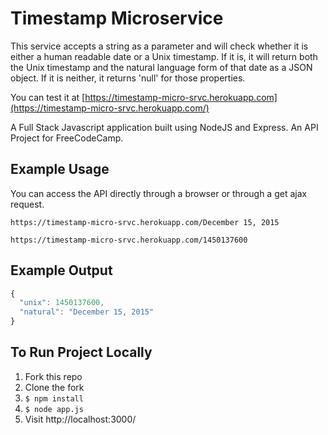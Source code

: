 # Timestamp Microservice

This service accepts a string as a parameter and will check whether it is either a human readable date or a Unix timestamp. If it is, it will return both the Unix timestamp and the natural language form of that date as a JSON object. If it is neither, it returns 'null' for those properties. 

You can test it at [https://timestamp-micro-srvc.herokuapp.com](https://timestamp-micro-srvc.herokuapp.com/)

A Full Stack Javascript application built using NodeJS and Express.
An API Project for FreeCodeCamp.

## Example Usage

You can access the API directly through a browser or through a get ajax request.

```
https://timestamp-micro-srvc.herokuapp.com/December 15, 2015
```
```
https://timestamp-micro-srvc.herokuapp.com/1450137600
```

## Example Output

```javascript
{ 
  "unix": 1450137600, 
  "natural": "December 15, 2015" 
}
```

## To Run Project Locally
1. Fork this repo
2. Clone the fork
3. `$ npm install`
4. `$ node app.js`
5. Visit http://localhost:3000/